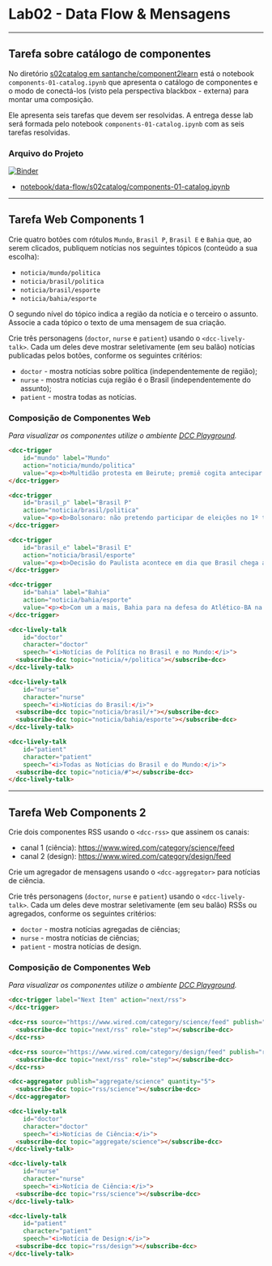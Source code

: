 # Lab02 - Data Flow & Mensagens

---

## Tarefa sobre catálogo de componentes

No diretório [s02catalog em santanche/component2learn](https://github.com/santanche/component2learn/blob/master/labs/02-data-flow_messages/notebooks/data-flow/s02catalog) está o notebook `components-01-catalog.ipynb` que apresenta o catálogo de componentes e o modo de conectá-los (visto pela perspectiva blackbox - externa) para montar uma composição. 

Ele apresenta seis tarefas que devem ser resolvidas. A entrega desse lab será formada pelo notebook `components-01-catalog.ipynb` com as seis tarefas resolvidas.

### Arquivo do Projeto

[![Binder](https://mybinder.org/badge_logo.svg)](https://mybinder.org/v2/gh/FernandoMorais/unicamp-engsoft-2020-inf331/master?filepath=lab02%2Fnotebook%2Fdata-flow%2Fs02catalog%2Fcomponents-01-catalog.ipynb)

- [notebook/data-flow/s02catalog/components-01-catalog.ipynb](notebook/data-flow/s02catalog/components-01-catalog.ipynb)

---

## Tarefa Web Components 1

Crie quatro botões com rótulos `Mundo`, `Brasil P`, `Brasil E` e `Bahia` que, ao serem clicados, publiquem notícias nos seguintes tópicos (conteúdo a sua escolha):
* `noticia/mundo/politica`
* `noticia/brasil/politica`
* `noticia/brasil/esporte`
* `noticia/bahia/esporte`

O segundo nível do tópico indica a região da notícia e o terceiro o assunto. Associe a cada tópico o texto de uma mensagem de sua criação.

Crie três personagens (`doctor`, `nurse` e `patient`) usando o `<dcc-lively-talk>`. Cada um deles deve mostrar seletivamente (em seu balão) notícias publicadas pelos botões, conforme os seguintes critérios:
* `doctor` - mostra notícias sobre política (independentemente de região);
* `nurse` - mostra notícias cuja região é o Brasil (independentemente do assunto);
* `patient` - mostra todas as notícias.

### Composição de Componentes Web

_Para visualizar os componentes utilize o ambiente [DCC Playground](https://santanche.github.io/component2learn/labs/02-data-flow_messages/notebooks/messages/dccs/playground/)._

~~~html
<dcc-trigger
    id="mundo" label="Mundo"
    action="noticia/mundo/politica"
    value="<p><b>Multidão protesta em Beirute; premiê cogita antecipar eleições</b><br/>Milhares de pessoas saíram às ruas de Beirute neste sábado (08/08/2020) para protestar contra o governo e o sistema político vigente no Líbano, acusados de serem os responsáveis pela explosão que devastou a zona portuária da cidade e deixou pelo menos 154 mortos.<br/><a href='https://www.terra.com.br/noticias/mundo/multidao-protesta-em-beirute-premie-cogita-antecipar-eleicoes,d3776042d84bc62b93d6fe283fa041e2d2d4y9v8.html' target='blank'>Veja mais...</a></p>">
</dcc-trigger>

<dcc-trigger 
    id="brasil_p" label="Brasil P" 
    action="noticia/brasil/politica"
    value="<p><b>Bolsonaro: não pretendo participar de eleições no 1º turno</b><br/>O presidente Jair Bolsonaro disse neste sábado, 08/08/2020, em sua conta oficial no Facebook, que não pretende se envolver na disputa em primeiro turno das eleições municipais. &quot;Não pretendo participar das eleições municipais no 1º turno&quot;, afirmou. Na publicação, o presidente disse que esse assunto foi pauta no café da manhã com o diretor do Paraná Pesquisas, Murilo Hidalgo.<br/><a href='https://www.terra.com.br/noticias/brasil/politica/bolsonaro-nao-pretendo-participar-de-eleicoes-no-1-turno,845e4559f57bba590e3b01ff39caa811q4h28d2x.html' target='blank'>Veja mais...</a></p>">
</dcc-trigger>

<dcc-trigger 
    id="brasil_e" label="Brasil E" 
    action="noticia/brasil/esporte"
    value="<p><b>Decisão do Paulista acontece em dia que Brasil chega a 100 mil mortos por Covid e Andres Sanchez lamenta</b><br/>O presidente do Corinthians, Andres Sanchez, lamentou em uma postagem publicada no twitter, que a final do Campeonato Paulista acontece, por coincidência, com o dia em que o Brasil chegou a triste marca de 100 mil mortos pela Covid-19.<br/><a href='https://www.terra.com.br/esportes/lance/decisao-do-paulista-acontece-em-dia-que-brasil-chega-a-100-mil-mortos-por-covid-e-andres-sanchez-lamenta,b6703bc05455dd38e59af3d72cbffd1af7j76hd8.html' target='blank'>Veja mais...</a></p>">
</dcc-trigger>

<dcc-trigger 
    id="bahia" label="Bahia" 
    action="noticia/bahia/esporte"
    value="<p><b>Com um a mais, Bahia para na defesa do Atlético-BA na ida da decisão do estadual</b><br/>Ninguém conseguiu encaminhar vantagem para o segundo jogo da decisão do Campeonato Baiano. Jogando no Estádio de Pituaçu, o mandante Atlético de Alagoinhas, mesmo tendo um jogador a menos, resistiu a pressão do Bahia e colaborou bastante para o resultado de 0 a 0 que deixa tudo &quot;em aberto&quot; para o confronto do próximo sábado 08/08/2020 às 16h30.<br/><a href='https://www.terra.com.br/esportes/lance/com-um-a-mais-bahia-para-na-defesa-do-atletico-ba-na-ida-da-decisao-do-estadual,7d6467f64e0f80dd489b0d8a7e217138nsxrnnln.html' target='blank'>Veja mais...</a></p>">
</dcc-trigger>

<dcc-lively-talk 
    id="doctor"
    character="doctor"
    speech="<i>Notícias de Política no Brasil e no Mundo:</i>">
  <subscribe-dcc topic="noticia/+/politica"></subscribe-dcc>
</dcc-lively-talk>

<dcc-lively-talk 
    id="nurse"
    character="nurse"
    speech="<i>Notícias do Brasil:</i>">
  <subscribe-dcc topic="noticia/brasil/+"></subscribe-dcc>
  <subscribe-dcc topic="noticia/bahia/esporte"></subscribe-dcc>
</dcc-lively-talk>

<dcc-lively-talk 
    id="patient"
    character="patient"
    speech="<i>Todas as Notícias do Brasil e do Mundo:</i>">
  <subscribe-dcc topic="noticia/#"></subscribe-dcc>
</dcc-lively-talk>
~~~

---

## Tarefa Web Components 2

Crie dois componentes RSS usando o `<dcc-rss>` que assinem os canais:
  * canal 1 (ciência): https://www.wired.com/category/science/feed
  * canal 2 (design): https://www.wired.com/category/design/feed

Crie um agregador de mensagens usando o `<dcc-aggregator>` para notícias de ciência.

Crie três personagens (`doctor`, `nurse` e `patient`) usando o `<dcc-lively-talk>`. Cada um deles deve mostrar seletivamente (em seu balão) RSSs ou agregados, conforme os seguintes critérios:
* `doctor` - mostra notícias agregadas de ciências;
* `nurse` - mostra notícias de ciências;
* `patient` - mostra notícias de design.

### Composição de Componentes Web

_Para visualizar os componentes utilize o ambiente [DCC Playground](https://santanche.github.io/component2learn/labs/02-data-flow_messages/notebooks/messages/dccs/playground/)._

~~~html
<dcc-trigger label="Next Item" action="next/rss">
</dcc-trigger>

<dcc-rss source="https://www.wired.com/category/science/feed" publish="rss/science">
  <subscribe-dcc topic="next/rss" role="step"></subscribe-dcc>
</dcc-rss>

<dcc-rss source="https://www.wired.com/category/design/feed" publish="rss/design">
  <subscribe-dcc topic="next/rss" role="step"></subscribe-dcc>
</dcc-rss>

<dcc-aggregator publish="aggregate/science" quantity="5">
  <subscribe-dcc topic="rss/science"></subscribe-dcc>
</dcc-aggregator>

<dcc-lively-talk 
    id="doctor"
    character="doctor"
    speech="<i>Notícias de Ciência:</i>">
  <subscribe-dcc topic="aggregate/science"></subscribe-dcc>
</dcc-lively-talk>

<dcc-lively-talk 
    id="nurse"
    character="nurse"
    speech="<i>Notícia de Ciência:</i>">
  <subscribe-dcc topic="rss/science"></subscribe-dcc>
</dcc-lively-talk>

<dcc-lively-talk 
    id="patient"
    character="patient"
    speech="<i>Notícia de Design:</i>">
  <subscribe-dcc topic="rss/design"></subscribe-dcc>
</dcc-lively-talk>
~~~